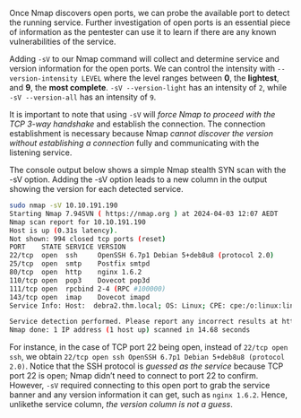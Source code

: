 
Once Nmap discovers open ports, we can probe the available port to detect the running service. Further investigation of open ports is an essential piece of information as the pentester can use it to learn if there are any known vulnerabilities of the service.

Adding `-sV` to our Nmap command will collect and determine service and version information for the open ports. We can control the intensity with `--version-intensity LEVEL` where the level ranges between **0**, the **lightest**, and **9**, the **most complete**. `-sV --version-light` has an intensity of `2`, while `-sV --version-all` has an intensity of `9`.

It is important to note that using `-sV` will *force Nmap to proceed with the TCP 3-way handshake* and establish the connection. The connection establishment is necessary because Nmap *cannot discover the version without establishing a connection* fully and communicating with the listening service. 

The console output below shows a simple Nmap stealth SYN scan with the -sV option. Adding the -sV option leads to a new column in the output showing the version for each detected service.

```bash
sudo nmap -sV 10.10.191.190         
Starting Nmap 7.94SVN ( https://nmap.org ) at 2024-04-03 12:07 AEDT
Nmap scan report for 10.10.191.190
Host is up (0.31s latency).
Not shown: 994 closed tcp ports (reset)
PORT    STATE SERVICE VERSION
22/tcp  open  ssh     OpenSSH 6.7p1 Debian 5+deb8u8 (protocol 2.0)
25/tcp  open  smtp    Postfix smtpd
80/tcp  open  http    nginx 1.6.2
110/tcp open  pop3    Dovecot pop3d
111/tcp open  rpcbind 2-4 (RPC #100000)
143/tcp open  imap    Dovecot imapd
Service Info: Host:  debra2.thm.local; OS: Linux; CPE: cpe:/o:linux:linux_kernel

Service detection performed. Please report any incorrect results at https://nmap.org/submit/ .
Nmap done: 1 IP address (1 host up) scanned in 14.68 seconds
```

For instance, in the case of TCP port 22 being open, instead of `22/tcp open ssh`, we obtain `22/tcp open ssh OpenSSH 6.7p1 Debian 5+deb8u8 (protocol 2.0)`. Notice that the SSH protocol is *guessed as the service* because TCP port 22 is open; Nmap didn’t need to connect to port 22 to confirm. However, `-sV` required connecting to this open port to grab the service banner and any version information it can get, such as `nginx 1.6.2`. Hence, unlikethe service column, *the version column is not a guess*.